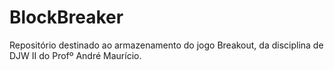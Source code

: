 # BlockBreaker
Repositório destinado ao armazenamento do jogo Breakout, da disciplina de DJW II do Profº André Maurício. 
